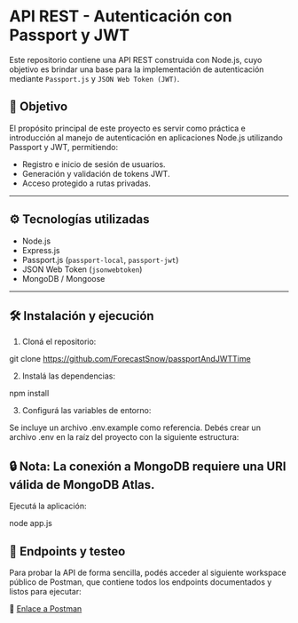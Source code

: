 # API REST - Autenticación con Passport y JWT

Este repositorio contiene una API REST construida con Node.js, cuyo objetivo es brindar una base para la implementación de autenticación mediante `Passport.js` y `JSON Web Token (JWT)`.

## 📌 Objetivo

El propósito principal de este proyecto es servir como práctica e introducción al manejo de autenticación en aplicaciones Node.js utilizando Passport y JWT, permitiendo:

- Registro e inicio de sesión de usuarios.
- Generación y validación de tokens JWT.
- Acceso protegido a rutas privadas.

---

## ⚙️ Tecnologías utilizadas

- Node.js
- Express.js
- Passport.js (`passport-local`, `passport-jwt`)
- JSON Web Token (`jsonwebtoken`)
- MongoDB / Mongoose

---

## 🛠 Instalación y ejecución

1. Cloná el repositorio:

git clone https://github.com/ForecastSnow/passportAndJWTTime

2. Instalá las dependencias:

npm install

3. Configurá las variables de entorno:

Se incluye un archivo .env.example como referencia. Debés crear un archivo .env en la raíz del proyecto con la siguiente estructura:


## 🔒 Nota: La conexión a MongoDB requiere una URI válida de MongoDB Atlas.

Ejecutá la aplicación:

node app.js


## 📮 Endpoints y testeo

Para probar la API de forma sencilla, podés acceder al siguiente workspace público de Postman, que contiene todos los endpoints documentados y listos para ejecutar:

🔗 [Enlace a Postman](https://www.postman.com/api-team-8256/testpassport/overview)